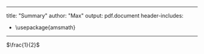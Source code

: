 -----------------
title: "Summary"
author: "Max"
output: pdf.document
header-includes:
  - \usepackage{amsmath}
-----------------


$\frac{1}{2}$







